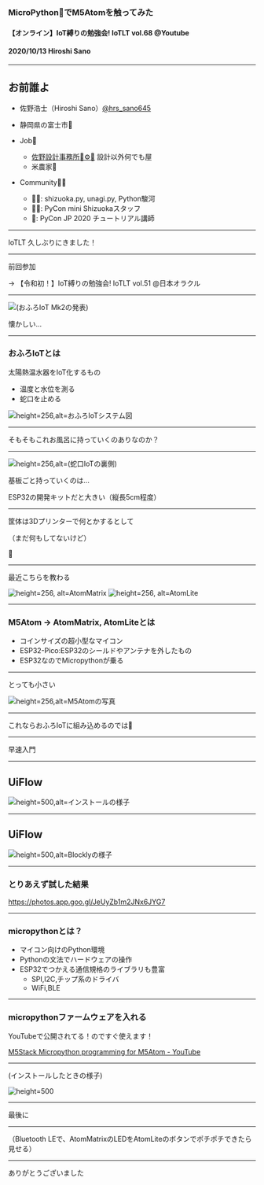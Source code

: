 ### MicroPython🐍でM5Atomを触ってみた

#### 【オンライン】IoT縛りの勉強会! IoTLT vol.68 @Youtube

#### 2020/10/13 Hiroshi Sano

---

## お前誰よ

- 佐野浩士（Hiroshi Sano）[@hrs_sano645](https://twitter.com/hrs_sano645)
- 静岡県の富士市🗻

- Job💼
    - [佐野設計事務所🚗⚙️📏](https://sano-design.info) 設計以外何でも屋
    - 米農家🌾

- Community🧑‍💻
    - 🗻🐍: shizuoka.py, unagi.py, Python駿河
    - 🗻🐍: PyCon mini Shizuokaスタッフ
    - 🐍: PyCon JP 2020 チュートリアル講師

---

IoTLT 久しぶりにきました！

---

前回参加

-> 【令和初！】IoT縛りの勉強会! IoTLT vol.51 @日本オラクル

---

![(おふろIoT Mk2の発表)](20201013_iotlt_68/img/iotlt_51_ohuroiot_01.png)

懐かしい...

---

### おふろIoTとは

太陽熱温水器をIoT化するもの

- 温度と水位を測る
- 蛇口を止める

![height=256,alt=おふろIoTシステム図](20201013_iotlt_68/img/ohutoiot_system_image.png)

---

そもそもこれお風呂に持っていくのありなのか？

---

![height=256,alt=(蛇口IoTの裏側)](20201013_iotlt_68/img/FJIMG_20190429_174617.jpg)

基板ごと持っていくのは…

ESP32の開発キットだと大きい（縦長5cm程度）

---

筐体は3Dプリンターで何とかするとして

（まだ何もしてないけど）

🤔

---

最近こちらを教わる

![height=256, alt=AtomMatrix](https://camo.githubusercontent.com/b79dc8ac6f64f859f6972860bb836fa8884358f3/68747470733a2f2f6d35737461636b2e6f73732d636e2d7368656e7a68656e2e616c6979756e63732e636f6d2f696d6167652f6d352d646f63735f686f6d65706167652f636f72652f61746f6d5f6d61747269785f30312e77656270)
![height=256, alt=AtomLite](https://camo.githubusercontent.com/cf43e2305efcefc96778b4e34e519dc00980366a/68747470733a2f2f6d35737461636b2e6f73732d636e2d7368656e7a68656e2e616c6979756e63732e636f6d2f696d6167652f6d352d646f63735f686f6d65706167652f636f72652f61746f6d5f6c6974655f30312e77656270)

---

### M5Atom -> AtomMatrix, AtomLiteとは

- コインサイズの超小型なマイコン
- ESP32-Pico:ESP32のシールドやアンテナを外したもの
- ESP32なのでMicropythonが乗る

---

とっても小さい

![height=256,alt=M5Atomの写真](20201013_iotlt_68/img/PXL_20201010_060716412.jpg)

---

これならおふろIoTに組み込めるのでは🤔

---

早速入門

---

## UiFlow

![height=500,alt=インストールの様子](20201013_iotlt_68/img/ss_2020-10-07_21.49.04.png)

---

## UiFlow


![height=500,alt=Blocklyの様子](20201013_iotlt_68/img/ss_2020-10-08_15.08.14.png)

---

### とりあえず試した結果

https://photos.app.goo.gl/JeUyZb1m2JNx6JYG7

---

### micropythonとは？

- マイコン向けのPython環境
- Pythonの文法でハードウェアの操作
- ESP32でつかえる通信規格のライブラリも豊富
  - SPI,I2C,チップ系のドライバ
  - WiFi,BLE

---

### micropythonファームウェアを入れる

YouTubeで公開されてる！のですぐ使えます！

[M5Stack Micropython programming for M5Atom - YouTube](https://www.youtube.com/watch?v=m3pynuxs0)

---

(インストールしたときの様子)

![height=500](20201013_iotlt_68/img/ss_2020-10-08_15.20.04.png)

---

最後に

---

（Bluetooth LEで、AtomMatrixのLEDをAtomLiteのボタンでポチポチできたら見せる）

---

ありがとうございました